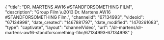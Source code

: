 {
    "title": "DR. MARTENS AW16 #STANDFORSOMETHING FILM",
    "description": "Group Film \u2013 Dr. Martens AW16 #STANDFORSOMETHING Film.",
    "channelid": "67134993",
    "videoid": "67134998",
    "date_created": "1467881797",
    "date_modified": "1470261683",
    "type": "captivate",
    "layout": "channelVideo",
    "url": "\/dr-martens\/dr-martens-aw16-standforsomething-film\/67134993-67134998"
}